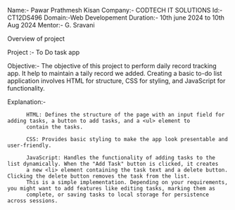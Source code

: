 Name:- Pawar Prathmesh Kisan
Company:- CODTECH IT SOLUTIONS
Id:-CT12DS496
Domain:-Web Developement
Duration:- 10th june 2024 to 10th Aug 2024
Mentor:- G. Sravani


Overview of project

Project :- To Do task app

Objective:-
           The objective of this project to perform daily record tracking app. It help to maintain a taily record we added.
           Creating a basic to-do list application involves HTML for structure, CSS for styling, and JavaScript for functionality.




Explanation:-

          HTML: Defines the structure of the page with an input field for adding tasks, a button to add tasks, and a <ul> element to 
          contain the tasks.

          CSS: Provides basic styling to make the app look presentable and user-friendly.

          JavaScript: Handles the functionality of adding tasks to the list dynamically. When the "Add Task" button is clicked, it creates
          a new <li> element containing the task text and a delete button. Clicking the delete button removes the task from the list.
          This is a simple implementation. Depending on your requirements, you might want to add features like editing tasks, marking them as 
          complete, or saving tasks to local storage for persistence across sessions.


           
